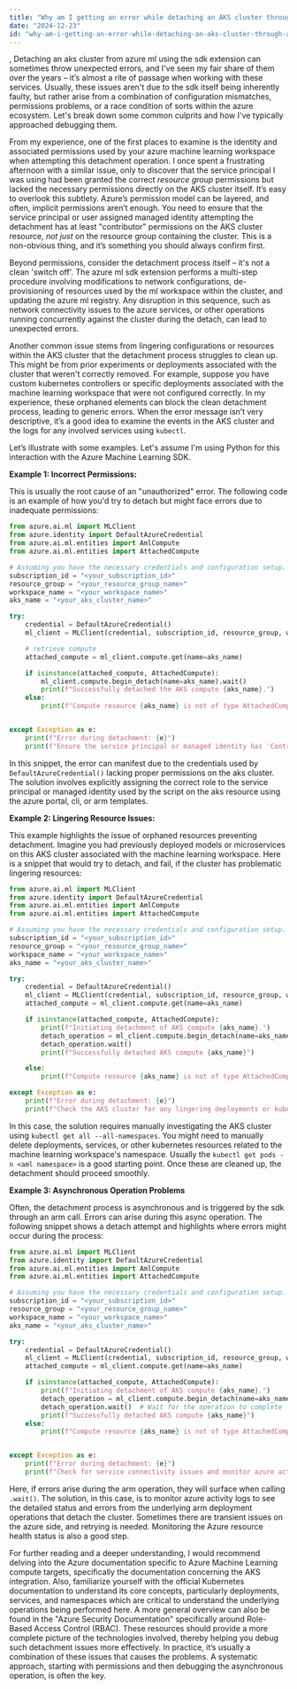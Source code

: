 ```yaml
---
title: "Why am I getting an error while detaching an AKS cluster through Azure ML SDK extension?"
date: "2024-12-23"
id: "why-am-i-getting-an-error-while-detaching-an-aks-cluster-through-azure-ml-sdk-extension"
---
```


,  Detaching an aks cluster from azure ml using the sdk extension can sometimes throw unexpected errors, and I've seen my fair share of them over the years – it’s almost a rite of passage when working with these services. Usually, these issues aren't due to the sdk itself being inherently faulty, but rather arise from a combination of configuration mismatches, permissions problems, or a race condition of sorts within the azure ecosystem. Let's break down some common culprits and how I've typically approached debugging them.

From my experience, one of the first places to examine is the identity and associated permissions used by your azure machine learning workspace when attempting this detachment operation. I once spent a frustrating afternoon with a similar issue, only to discover that the service principal I was using had been granted the correct *resource group* permissions but lacked the necessary permissions directly on the AKS cluster itself. It’s easy to overlook this subtlety. Azure’s permission model can be layered, and often, implicit permissions aren’t enough. You need to ensure that the service principal or user assigned managed identity attempting the detachment has at least "contributor" permissions on the AKS cluster resource, *not just* on the resource group containing the cluster. This is a non-obvious thing, and it’s something you should always confirm first.

Beyond permissions, consider the detachment process itself – it's not a clean 'switch off'. The azure ml sdk extension performs a multi-step procedure involving modifications to network configurations, de-provisioning of resources used by the ml workspace within the cluster, and updating the azure ml registry. Any disruption in this sequence, such as network connectivity issues to the azure services, or other operations running concurrently against the cluster during the detach, can lead to unexpected errors.

Another common issue stems from lingering configurations or resources within the AKS cluster that the detachment process struggles to clean up. This might be from prior experiments or deployments associated with the cluster that weren't correctly removed. For example, suppose you have custom kubernetes controllers or specific deployments associated with the machine learning workspace that were not configured correctly. In my experience, these orphaned elements can block the clean detachment process, leading to generic errors. When the error message isn’t very descriptive, it’s a good idea to examine the events in the AKS cluster and the logs for any involved services using `kubectl`.

Let’s illustrate with some examples. Let's assume I'm using Python for this interaction with the Azure Machine Learning SDK.

**Example 1: Incorrect Permissions:**

This is usually the root cause of an "unauthorized" error. The following code is an example of how you'd try to detach but might face errors due to inadequate permissions:

```python
from azure.ai.ml import MLClient
from azure.identity import DefaultAzureCredential
from azure.ai.ml.entities import AmlCompute
from azure.ai.ml.entities import AttachedCompute

# Assuming you have the necessary credentials and configuration setup.
subscription_id = "<your_subscription_id>"
resource_group = "<your_resource_group_name>"
workspace_name = "<your_workspace_name>"
aks_name = "<your_aks_cluster_name>"

try:
    credential = DefaultAzureCredential()
    ml_client = MLClient(credential, subscription_id, resource_group, workspace_name)

    # retrieve compute
    attached_compute = ml_client.compute.get(name=aks_name)

    if isinstance(attached_compute, AttachedCompute):
        ml_client.compute.begin_detach(name=aks_name).wait()
        print(f"Successfully detached the AKS compute {aks_name}.")
    else:
        print(f"Compute resource {aks_name} is not of type AttachedCompute, please check")


except Exception as e:
    print(f"Error during detachment: {e}")
    print(f"Ensure the service principal or managed identity has 'Contributor' role on the AKS cluster.")


```

In this snippet, the error can manifest due to the credentials used by `DefaultAzureCredential()` lacking proper permissions on the aks cluster. The solution involves explicitly assigning the correct role to the service principal or managed identity used by the script on the aks resource using the azure portal, cli, or arm templates.

**Example 2: Lingering Resource Issues:**

This example highlights the issue of orphaned resources preventing detachment. Imagine you had previously deployed models or microservices on this AKS cluster associated with the machine learning workspace. Here is a snippet that would try to detach, and fail, if the cluster has problematic lingering resources:

```python
from azure.ai.ml import MLClient
from azure.identity import DefaultAzureCredential
from azure.ai.ml.entities import AmlCompute
from azure.ai.ml.entities import AttachedCompute

# Assuming you have the necessary credentials and configuration setup.
subscription_id = "<your_subscription_id>"
resource_group = "<your_resource_group_name>"
workspace_name = "<your_workspace_name>"
aks_name = "<your_aks_cluster_name>"

try:
    credential = DefaultAzureCredential()
    ml_client = MLClient(credential, subscription_id, resource_group, workspace_name)
    attached_compute = ml_client.compute.get(name=aks_name)

    if isinstance(attached_compute, AttachedCompute):
        print(f"Initiating detachment of AKS compute {aks_name}.")
        detach_operation = ml_client.compute.begin_detach(name=aks_name)
        detach_operation.wait()
        print(f"Successfully detached AKS compute {aks_name}")

    else:
        print(f"Compute resource {aks_name} is not of type AttachedCompute, please check")

except Exception as e:
    print(f"Error during detachment: {e}")
    print(f"Check the AKS cluster for any lingering deployments or kubernetes resources related to the AML workspace. Use kubectl to investigate.")
```

In this case, the solution requires manually investigating the AKS cluster using `kubectl get all --all-namespaces`. You might need to manually delete deployments, services, or other kubernetes resources related to the machine learning workspace's namespace. Usually the `kubectl get pods -n <aml namespace>` is a good starting point. Once these are cleaned up, the detachment should proceed smoothly.

**Example 3: Asynchronous Operation Problems**

Often, the detachment process is asynchronous and is triggered by the sdk through an arm call. Errors can arise during this async operation. The following snippet shows a detach attempt and highlights where errors might occur during the process:

```python
from azure.ai.ml import MLClient
from azure.identity import DefaultAzureCredential
from azure.ai.ml.entities import AmlCompute
from azure.ai.ml.entities import AttachedCompute

# Assuming you have the necessary credentials and configuration setup.
subscription_id = "<your_subscription_id>"
resource_group = "<your_resource_group_name>"
workspace_name = "<your_workspace_name>"
aks_name = "<your_aks_cluster_name>"

try:
    credential = DefaultAzureCredential()
    ml_client = MLClient(credential, subscription_id, resource_group, workspace_name)
    attached_compute = ml_client.compute.get(name=aks_name)

    if isinstance(attached_compute, AttachedCompute):
        print(f"Initiating detachment of AKS compute {aks_name}.")
        detach_operation = ml_client.compute.begin_detach(name=aks_name)
        detach_operation.wait()  # Wait for the operation to complete
        print(f"Successfully detached AKS compute {aks_name}")
    else:
        print(f"Compute resource {aks_name} is not of type AttachedCompute, please check")


except Exception as e:
    print(f"Error during detachment: {e}")
    print(f"Check for service connectivity issues and monitor azure activity log for detailed operation status.")
```

Here, if errors arise during the arm operation, they will surface when calling `.wait()`. The solution, in this case, is to monitor azure activity logs to see the detailed status and errors from the underlying arm deployment operations that detach the cluster. Sometimes there are transient issues on the azure side, and retrying is needed. Monitoring the Azure resource health status is also a good step.

For further reading and a deeper understanding, I would recommend delving into the Azure documentation specific to Azure Machine Learning compute targets, specifically the documentation concerning the AKS integration. Also, familiarize yourself with the official Kubernetes documentation to understand its core concepts, particularly deployments, services, and namespaces which are critical to understand the underlying operations being performed here. A more general overview can also be found in the "Azure Security Documentation" specifically around Role-Based Access Control (RBAC). These resources should provide a more complete picture of the technologies involved, thereby helping you debug such detachment issues more effectively. In practice, it’s usually a combination of these issues that causes the problems. A systematic approach, starting with permissions and then debugging the asynchronous operation, is often the key.
